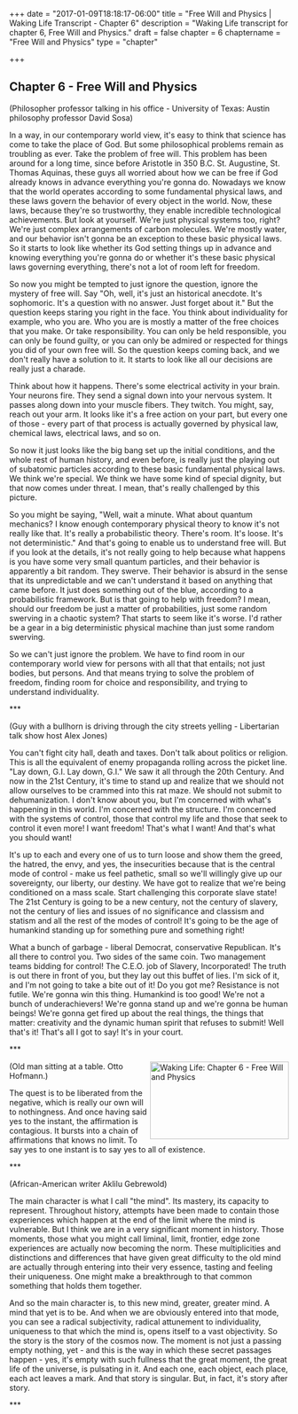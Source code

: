 +++
date = "2017-01-09T18:18:17-06:00"
title = "Free Will and Physics | Waking Life Transcript - Chapter 6"
description = "Waking Life transcript for chapter 6, Free Will and Physics."
draft = false
chapter = 6
chaptername = "Free Will and Physics"
type = "chapter"


+++

## Chapter 6 - Free Will and Physics

<p>(Philosopher professor talking in his office - University of Texas: Austin philosophy professor David Sosa)</p>
<p>In a way, in our contemporary world view, it's easy to think that science has come to take the place of God. But some philosophical problems remain as troubling as ever. Take the problem of free will. This problem has been around for a long time, since before Aristotle in 350 B.C. St. Augustine, St. Thomas Aquinas, these guys all worried about how we can be free if God already knows in advance everything you're gonna do. Nowadays we know that the world operates according to some fundamental physical laws, and these laws govern the behavior of every object in the world. Now, these laws, because they're so trustworthy, they enable incredible technological achievements. But look at yourself. We're just physical systems too, right? We're just complex arrangements of carbon molecules. We're mostly water, and our behavior isn't gonna be an exception to these basic physical laws. So it starts to look like whether its God setting things up in advance and knowing everything you're gonna do or whether it's these basic physical laws governing everything, there's not a lot of room left for freedom.</p>
<p>So now you might be tempted to just ignore the question, ignore the mystery of free will. Say &quot;Oh, well, it's just an historical anecdote. It's sophomoric. It's a question with no answer. Just forget about it.&quot; But the question keeps staring you right in the face. You think about individuality for example, who you are. Who you are is mostly a matter of the free choices that you make. Or take responsibility. You can only be held responsible, you can only be found guilty, or you can only be admired or respected for things you did of your own free will. So the question keeps coming back, and we don't really have a solution to it. It starts to look like all our decisions are really just a charade.</p>
<p>Think about how it happens. There's some electrical activity in your brain. Your neurons fire. They send a signal down into your nervous system. It passes along down into your muscle fibers. They twitch. You might, say, reach out your arm. It looks like it's a free action on your part, but every one of those - every part of that process is actually governed by physical law, chemical laws, electrical laws, and so on.</p>
<p>So now it just looks like the big bang set up the initial conditions, and the whole rest of human history, and even before, is really just the playing out of subatomic particles according to these basic fundamental physical laws. We think we're special. We think we have some kind of special dignity, but that now comes under threat. I mean, that's really challenged by this picture.</p>
<p>So you might be saying, &quot;Well, wait a minute. What about quantum mechanics? I know enough contemporary physical theory to know it's not really like that. It's really a probabilistic theory. There's room. It's loose. It's not deterministic.&quot; And that's going to enable us to understand free will. But if you look at the details, it's not really going to help because what happens is you have some very small quantum particles, and their behavior is apparently a bit random. They swerve. Their behavior is absurd in the sense that its unpredictable and we can't understand it based on anything that came before. It just does something out of the blue, according to a probabilistic framework. But is that going to help with freedom? I mean, should our freedom be just a matter of probabilities, just some random swerving in a chaotic system? That starts to seem like it's worse. I'd rather be a gear in a big deterministic physical machine than just some random swerving.</p>
<p>So we can't just ignore the problem. We have to find room in our contemporary world view for persons with all that that entails; not just bodies, but persons. And that means trying to solve the problem of freedom, finding room for choice and responsibility, and trying to understand individuality.</p>
<p>***</p>
<p>(Guy with a bullhorn is driving through the city streets yelling - Libertarian talk show host Alex Jones)</p>
<p>You can't fight city hall, death and taxes. Don't talk about politics or religion. This is all the equivalent of enemy propaganda rolling across the picket line. &quot;Lay down, G.I. Lay down, G.I.&quot; We saw it all through the 20th Century. And now in the 21st Century, it's time to stand up and realize that we should not allow ourselves to be crammed into this rat maze. We should not submit to dehumanization. I don't know about you, but I'm concerned with what's happening in this world. I'm concerned with the structure. I'm concerned with the systems of control, those that control my life and those that seek to control it even more! I want freedom! That's what I want! And that's what you should want!</p>
<p>It's up to each and every one of us to turn loose and show them the greed, the hatred, the envy, and yes, the insecurities because that is the central mode of control - make us feel pathetic, small so we'll willingly give up our sovereignty, our liberty, our destiny. We have got to realize that we're being conditioned on a mass scale. Start challenging this corporate slave state! The 21st Century is going to be a new century, not the century of slavery, not the century of lies and issues of no significance and classism and statism and all the rest of the modes of control! It's going to be the age of humankind standing up for something pure and something right!</p>
<p>What a bunch of garbage - liberal Democrat, conservative Republican. It's all there to control you. Two sides of the same coin. Two management teams bidding for control! The C.E.O. job of Slavery, Incorporated! The truth is out there in front of you, but they lay out this buffet of lies. I'm sick of it, and I'm not going to take a bite out of it! Do you got me? Resistance is not futile. We're gonna win this thing. Humankind is too good! We're not a bunch of underachievers! We're gonna stand up and we're gonna be human beings! We're gonna get fired up about the real things, the things that matter: creativity and the dynamic human spirit that refuses to submit! Well that's it! That's all I got to say! It's in your court.</p>
<p>***</p>
<p><a href="http://media.jamesrskemp.com/graphics/wakingLife/WakingLife_06_1.jpg" onclick="window.open(this.href);return false;"><img src="http://media.jamesrskemp.com/graphics/wakingLife/WakingLife_06_1_t.jpg" alt="Waking Life: Chapter 6 - Free Will and Physics" style="width:250px;height:140px;" align="right" /></a>(Old man sitting at a table. Otto Hofmann.)</p>
<p>The quest is to be liberated from the negative, which is really our own will to nothingness. And once having said yes to the instant, the affirmation is contagious. It bursts into a chain of affirmations that knows no limit. To say yes to one instant is to say yes to all of existence.</p>
<p>***</p>
<p>(African-American writer Aklilu Gebrewold)</p>
<p>The main character is what I call &quot;the mind&quot;. Its mastery, its capacity to represent. Throughout history, attempts have been made to contain those experiences which happen at the end of the limit where the mind is vulnerable. But I think we are in a very significant moment in history. Those moments, those what you might call liminal, limit, frontier, edge zone experiences are actually now becoming the norm. These multiplicities and distinctions and differences that have given great difficulty to the old mind are actually through entering into their very essence, tasting and feeling their uniqueness. One might make a breakthrough to that common something that holds them together.</p>
<p>And so the main character is, to this new mind, greater, greater mind. A mind that yet is to be. And when we are obviously entered into that mode, you can see a radical subjectivity, radical attunement to individuality, uniqueness to that which the mind is, opens itself to a vast objectivity. So the story is the story of the cosmos now. The moment is not just a passing empty nothing, yet - and this is the way in which these secret passages happen - yes, it's empty with such fullness that the great moment, the great life of the universe, is pulsating in it. And each one, each object, each place, each act leaves a mark. And that story is singular. But, in fact, it's story after story.</p>
<p>***</p>